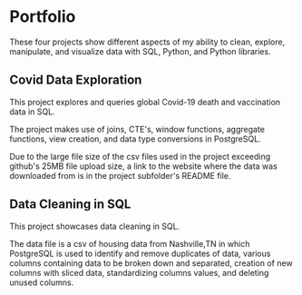 # Portfolio

These four projects show different aspects of my 
ability to clean, explore, manipulate, and visualize
data with SQL, Python, and Python libraries.

## Covid Data Exploration

This project explores and queries global Covid-19
death and vaccination data in SQL.

The project makes use of joins, CTE's, 
window functions, aggregate functions, 
view creation, and data type conversions in PostgreSQL.

Due to the large file size of the csv files
used in the project exceeding github's 
25MB file upload size, a link to the website 
where the data was downloaded from is in the
project subfolder's README file.

## Data Cleaning in SQL

This project showcases data cleaning in SQL.

The data file is a csv of housing data from Nashville,TN 
in which PostgreSQL is used to identify and remove 
duplicates of data, various columns containing data to 
be broken down and separated, creation of new columns with 
sliced data, standardizing columns values, and
deleting unused columns.


